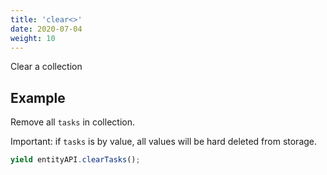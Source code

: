 ```yaml
---
title: 'clear<>'
date: 2020-07-04
weight: 10
---
```


Clear a collection

## Example

Remove all `tasks` in collection.

Important: if `tasks` is by value, all values will be hard deleted from storage.

```js
yield entityAPI.clearTasks();
```
